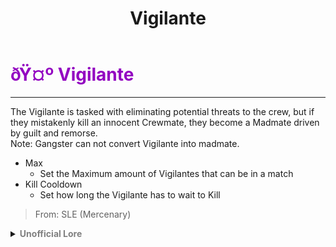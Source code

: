 ﻿---
lang: en-US
title: Vigilante
prev: Veteran
next: /options/Settings/Crewmates.html
---

# <font color="#9304c1">ðŸ¤º <b>Vigilante</b></font> <Badge text="Killing" type="tip" vertical="middle"/>
---

The Vigilante is tasked with eliminating potential threats to the crew, but if they mistakenly kill an innocent Crewmate, they become a Madmate driven by guilt and remorse. <br>
Note: Gangster can not convert Vigilante into madmate.
* Max
  * Set the Maximum amount of Vigilantes that can be in a match
* Kill Cooldown
  * Set how long the Vigilante has to wait to Kill

> From: SLE (Mercenary)

<details>
<summary><b><font color=gray>Unofficial Lore</font></b></summary>

Placeholder: This role is a ROLE OH EM GOSH
> Submitted by: Member
</details>
